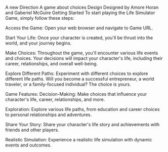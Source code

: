 A new Direction
A game about choices Design
Designed by Amore Horan and Gaberiel McGuire
Getting Started
To start playing the Life Simulator Game, simply follow these steps:

Access the Game: Open your web browser and navigate to Game URL.

Start Your Life: Once your character is created, you'll be thrust into the world, and your journey begins.

Make Choices: Throughout the game, you'll encounter various life events and choices. Your decisions will impact your character's life, including their career, relationships, and overall well-being.

Explore Different Paths: Experiment with different choices to explore different life paths. Will you become a successful entrepreneur, a world traveler, or a family-focused individual? The choice is yours.

Game Features:
Decision-Making: Make choices that influence your character's life, career, relationships, and more.

Exploration: Explore various life paths, from education and career choices to personal relationships and adventures.

Share Your Story: Share your character's life story and achievements with friends and other players.

Realistic Simulation: Experience a realistic life simulation with dynamic events and outcomes.